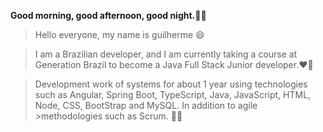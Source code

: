 **Good morning, good afternoon, good night.**👋😃

>Hello everyone, my name is guilherme 😄 

>I am a Brazilian developer, and I am currently taking a course at Generation Brazil to become a Java Full Stack Junior developer.❤️🤩


>Development work
>of systems for about 1 year using technologies such as Angular, Spring Boot, TypeScript, Java, JavaScript, HTML, Node, CSS, BootStrap and MySQL. In addition to agile >methodologies such as Scrum. 👨‍💻
